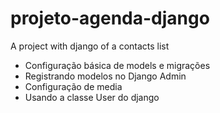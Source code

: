 # projeto-agenda-django
A project with django of  a contacts list

- Configuração básica de models e migrações
- Registrando modelos no Django Admin
- Configuração de media
- Usando a classe User do django